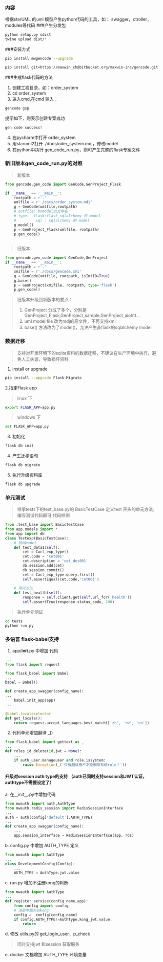 ### 内容
根据starUML 的uml 模型产生python代码的工具，如： swagger，ctroller，modules等代码
###产生分发包
```bash
python setup.py sdist
twine upload dist/*
```

###安装方式
```bash
pip install mwgencode --upgrade
```
```bash
pip install git+https://maxwin_ch@bitbucket.org/maxwin-inc/gencode.git
```

###生成flask代码的方法
1. 创建工程目录，如：order_system
2. cd order_system
3. 进入cmd,在cmd 输入：
```bash
gencode gsp 
```
提示如下，则表示创建专案成功
```bash
gen code success!

```
4. 在pycharm中打开 order_system
5. 用staruml2打开 ./docs/oder_system.mdj，修改model
6. 在python中执行 gen_code_run.py，则可产生完整的flask专案文件

### 新旧版本gen_code_run.py的对照
> 新版本
```python
from gencode.gen_code import GenCode,GenProject_Flask

if __name__ == '__main__':
    rootpath = r'.'
    umlfile = r'./docs/order_system.mdj'
    g = GenCode(umlfile,rootpath)
    # outfile: bomodel的文件名
    # type:  flask:flask_sqlalchemy 的 model
    #         sql : sqlalchemy 的 model
    g.model()
    p = GenProject_Flask(umlfile, rootpath)
    p.gen_code()
    
```

> 旧版本
```python
from gencode.gen_code import GenCode,GenProject
if __name__ == '__main__':
    rootpath = r'.'
    xmifile = r'./docs/gencode.xmi'
    g = GenCode(xmifile, rootpath, isIntID=True)
    g.base()
    p = GenProject(xmifile, rootpath, type='flask')
    p.gen_code()
```
> 旧版本升级到新版本的要点：
> 1. GenProject 分成了多个，分别是GenProject_Flask,GenProject_sample,GenProject_aiohtt...
> 2. uml model file 改为mdj的原文件，不再支持xmi
> 3. base() 方法改为了model()，允许产生非flask的sqlalchemy model

### 数据迁移
> 支持对开发环境下的sqlite资料的数据迁移，不建议在生产环境中执行，避免人工失误，导致损坏资料
1. install or upgrade
```bash
pip install --upgrade Flask-Migrate
```
2.指定Flask app
> linux 下
```bash
export FLASK_APP=app.py
```
> windows 下
```bash
set FLASK_APP=app.py
```
3. 初始化
```bash
flask db init
```
4. 产生迁移语句
```bash
flask db migrate
```
5. 执行升级资料库
```bash
flask db upgrade
```

### 单元测试
> 继承tests下的test_base.py的 BasicTestCase
> 定义test 开头的单元方法，编写测试代码即可
> 代码样例
```python
from .test_base import BasicTestCase
from app.models import *
from app import db
class Testexp(BasicTestCase):
    # 测试model
    def test_data1(self):
        cet = Cacl_exp_type()
        cet.code = 'cet001'
        cet.description = 'cet_des001'
        db.session.add(cet)
        db.session.commit()
        cet = Cacl_exp_type.query.first()
        self.assertEqual(cet.code,'cet001')
    
    # 测试方法
    def test_health(self):
        response = self.client.get(self.url_for('health'))
        self.assertTrue(response.status_code, 200)
```

> 执行单元测试
```bash
cd tests
python run.py
```

### 多语言 flask-babel支持
1. app/__init__.py 中增加 代码
```python
...
from flask import request

from flask_babel import Babel
...
babel = Babel()

def create_app_swagger(config_name):
...
    babel.init_app(app)
...

@babel.localeselector
def get_locale():
    return request.accept_languages.best_match(['zh', 'tw', 'en'])
```
2. 代码单元增加翻译 _()
```python
from flask_babel import gettext as _
...
def roles_id_delete(id,jwt = None):
    ...
    if auth_user.manageuser and role.issystem:
        raise Exception(_('只有超级用户才能删除系统role！'))
```

#### 升级对session auth type的支持 （auth已同时支持session和JWT认证，authtype不需要设定了）  
a. 在__init__.py中增加代码   
````python
from mwauth import auth,AuthType
from mwauth.redis_session import RedisSessionInterface
...
auth = auth(config['default'].AUTH_TYPE)
...
def create_app_swagger(config_name):
    ...
    app.session_interface = RedisSessionInterface(app, rds)
````
b. config.py 中增加 AUTH_TYPE 定义   
```python
from mwauth import AuthType
...
class DevelopmentConfig(Config):
    ...
    AUTH_TYPE = AuthType.jwt.value
```

c. run.py  增加不注册kong的判断
```python
from mwauth import AuthType
...
def register_service(config_name,app):
    from config import config
    # 注册本服务到kong
    config =  config[config_name]
    if config.AUTH_TYPE!=AuthType.kong_jwt.value:
        return
```   
d. 修改 utils.py的 get_login_user，p_check
> 同时支持jwt 和session 获取服务

e. docker 文档增加 AUTH_TYPE 环境变量